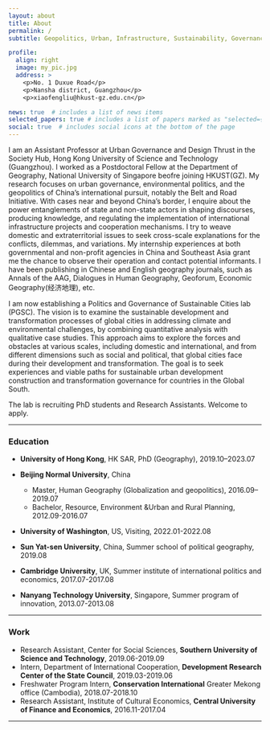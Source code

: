 ```yaml
---
layout: about
title: About
permalink: /
subtitle: Geopolitics, Urban, Infrastructure, Sustainability, Governance, Etc.

profile:
  align: right
  image: my_pic.jpg
  address: >
    <p>No. 1 Duxue Road</p>
    <p>Nansha district, Guangzhou</p>
    <p>xiaofengliu@hkust-gz.edu.cn</p>

news: true  # includes a list of news items
selected_papers: true # includes a list of papers marked as "selected={true}"
social: true  # includes social icons at the bottom of the page
---
```


I am an Assistant Professor at Urban Governance and Design Thrust in the Society Hub, Hong Kong University of Science and Technology (Guangzhou). I worked as a Postdoctoral Fellow at the Department of Geography, National University of Singapore beofre joining HKUST(GZ). My research focuses on urban governance, environmental politics, and the geopolitics of China’s international pursuit, notably the Belt and Road Initiative. With cases near and beyond China’s border, I enquire about the power entanglements of state and non-state actors in shaping discourses, producing knowledge, and regulating the implementation of international infrastructure projects and cooperation mechanisms. I try to weave domestic and extraterritorial issues to seek cross-scale explanations for the conflicts, dilemmas, and variations. My internship experiences at both governmental and non-profit agencies in China and Southeast Asia grant me the chance to observe their operation and contact potential informants. I have been publishing in Chinese and English geography journals, such as Annals of the AAG, Dialogues in Human Geography, Geoforum, Economic Geography(经济地理), etc. 

I am now establishing a Politics and Governance of Sustainable Cities lab (PGSC). The vision is to examine the sustainable development and transformation processes of global cities in addressing climate and environmental challenges, by combining quantitative analysis with qualitative case studies. This approach aims to explore the forces and obstacles at various scales, including domestic and international, and from different dimensions such as social and political, that global cities face during their development and transformation. The goal is to seek experiences and viable paths for sustainable urban development construction and transformation governance for countries in the Global South.

The lab is recruiting PhD students and Research Assistants. Welcome to apply.

***

### Education
* **University of Hong Kong**, HK SAR,  PhD (Geography), 2019.10–2023.07
* **Beijing Normal University**, China
  * Master, Human Geography (Globalization and geopolitics), 2016.09–2019.07
  * Bachelor, Resource, Environment &Urban and Rural Planning, 2012.09-2016.07


* **University of Washington**, US,    Visiting,   2022.01-2022.08
* **Sun Yat-sen University**, China,   Summer school of political geography,   2019.08
* **Cambridge University**, UK,    Summer institute of international politics and economics,   2017.07-2017.08
* **Nanyang Technology University**, Singapore,   Summer program of innovation,   2013.07-2013.08


***

### Work
* Research Assistant, Center for Social Sciences, **Southern University of Science and Technology**,  2019.06-2019.09
* Intern, Department of International Cooperation, **Development Research Center of the State Council**,  2019.03-2019.06
* Freshwater Program Intern, **Conservation International** Greater Mekong office (Cambodia),  2018.07-2018.10
* Research Assistant, Institute of Cultural Economics, **Central University of Finance and Economics**,  2016.11-2017.04

***


